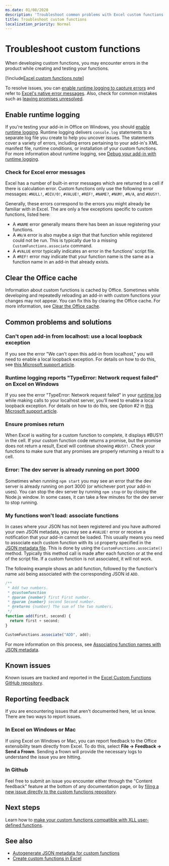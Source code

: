 ```yaml
---
ms.date: 01/08/2020
description: 'Troubleshoot common problems with Excel custom functions.'
title: Troubleshoot custom functions
localization_priority: Normal
---
```

# Troubleshoot custom functions

When developing custom functions, you may encounter errors in the product while creating and testing your functions.

[!include[Excel custom functions note](../includes/excel-custom-functions-note.md)]

To resolve issues, you can [enable runtime logging to capture errors](#enable-runtime-logging) and refer to [Excel's native error messages](#check-for-excel-error-messages). Also, check for common mistakes such as [leaving promises unresolved](#ensure-promises-return).

## Enable runtime logging

If you're testing your add-in in Office on Windows, you should [enable runtime logging](../testing/runtime-logging.md). Runtime logging delivers `console.log` statements to a separate log file you create to help you uncover issues. The statements cover a variety of errors, including errors pertaining to your add-in's XML manifest file, runtime conditions, or installation of your custom functions. For more information about runtime logging, see [Debug your add-in with runtime logging](../testing/runtime-logging.md).

### Check for Excel error messages

Excel has a number of built-in error messages which are returned to a cell if there is calculation error. Custom functions only use the following error messages: `#NULL!`, `#DIV/0!`, `#VALUE!`, `#REF!`, `#NAME?`, `#NUM!`, `#N/A`, and `#BUSY!`.

Generally, these errors correspond to the errors you might already be familiar with in Excel. The are only a few exceptions specific to custom functions, listed here:

- A `#NAME` error generally means there has been an issue registering your functions.
- A `#N/A` error is also maybe a sign that that function while registered could not be run. This is typically due to a missing `CustomFunctions.associate` command.
- A `#VALUE` error typically indicates an error in the functions' script file.
- A `#REF!` error may indicate that your function name is the same as a function name in an add-in that already exists.

## Clear the Office cache

Information about custom functions is cached by Office. Sometimes while developing and repeatedly reloading an add-in with custom functions your changes may not appear. You can fix this by clearing the Office cache. For more information, see [Clear the Office cache](../testing/clear-cache.md).

## Common problems and solutions

### Can't open add-in from localhost: use a local loopback exception

If you see the error "We can't open this add-in from localhost," you will need to enable a local loopback exception. For details on how to do this, see [this Microsoft support article](https://support.microsoft.com/help/4490419/local-loopback-exemption-does-not-work).

### Runtime logging reports "TypeError: Network request failed" on Excel on Windows

If you see the error "TypeError: Network request failed" in your [runtime log](custom-functions-troubleshooting.md#enable-runtime-logging) while making calls to your localhost server, you'll need to enable a local loopback exception. For details on how to do this, see *Option #2* in [this Microsoft support article](https://support.microsoft.com/help/4490419/local-loopback-exemption-does-not-work).

### Ensure promises return

When Excel is waiting for a custom function to complete, it displays #BUSY! in the cell. If your custom function code returns a promise, but the promise does not return a result, Excel will continue showing `#BUSY!`. Check your functions to make sure that any promises are properly returning a result to a cell.

### Error: The dev server is already running on port 3000

Sometimes when running `npm start` you may see an error that the dev server is already running on port 3000 (or whichever port your add-in uses). You can stop the dev server by running `npm stop` or by closing the Node.js window. In some cases, it can take a few minutes for the dev server to stop running.

### My functions won't load: associate functions

In cases where your JSON has not been registered and you have authored your own JSON metadata, you may see a `#VALUE!` error or receive a notification that your add-in cannot be loaded. This usually means you need to associate each custom function with its `id` property specified in the [JSON metadata file](custom-functions-json.md). This is done by using the `CustomFunctions.associate()` method. Typically this method call is made after each function or at the end of the script file. If a custom function is not associated, it will not work.

The following example shows an add function, followed by the function's name `add` being associated with the corresponding JSON id `ADD`.

```js
/**
 * Add two numbers.
 * @customfunction
 * @param {number} first First number.
 * @param {number} second Second number.
 * @returns {number} The sum of the two numbers.
 */
function add(first, second) {
  return first + second;
}

CustomFunctions.associate("ADD", add);
```

For more information on this process, see [Associating function names with JSON metadata](../excel/custom-functions-json.md#associating-function-names-with-json-metadata).

## Known issues

Known issues are tracked and reported in the [Excel Custom Functions GitHub repository](https://github.com/OfficeDev/Excel-Custom-Functions/issues).

## Reporting feedback

If you are encountering issues that aren't documented here, let us know. There are two ways to report issues.

### In Excel on Windows or Mac

If using Excel on Windows or Mac, you can report feedback to the Office extensibility team directly from Excel. To do this, select **File -> Feedback -> Send a Frown**. Sending a frown will provide the necessary logs to understand the issue you are hitting.

### In Github

Feel free to submit an issue you encounter either through the "Content feedback" feature at the bottom of any documentation page, or by [filing a new issue directly to the custom functions repository](https://github.com/OfficeDev/Excel-Custom-Functions/issues).

## Next steps
Learn how to [make your custom functions compatible with XLL user-defined functions](make-custom-functions-compatible-with-xll-udf.md).

## See also

* [Autogenerate JSON metadata for custom functions](custom-functions-json-autogeneration.md)
* [Create custom functions in Excel](custom-functions-overview.md)
